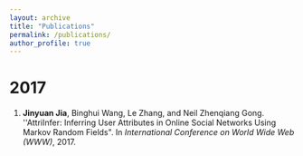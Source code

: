 ```yaml
---
layout: archive
title: "Publications"
permalink: /publications/
author_profile: true
---
```


2017
====
1. **Jinyuan Jia**, Binghui Wang, Le Zhang, and Neil Zhenqiang Gong. ''AttriInfer: Inferring User Attributes in Online Social Networks Using Markov Random Fields". In *International Conference on World Wide Web (WWW)*, 2017.
